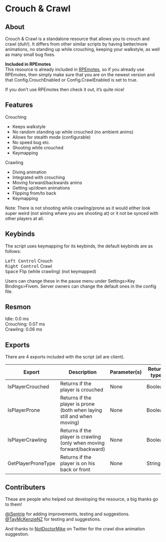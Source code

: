# Crouch & Crawl

## About
Crouch & Crawl is a standalone resource that allows you to crouch and crawl (duh!). It differs from other similar scripts by having better/more animations, no standing up while crouching, keeping your walkstyle, as well as many small bug fixes.

**Included in RPEmotes**  
This resource is already included in [RPEmotes](https://github.com/TayMcKenzieNZ/rpemotes), so if you already use RPEmotes, then simply make sure that you are on the newest version and that Config.CrouchEnabled or Config.CrawlEnabled is set to true.

If you don’t use RPEmotes then check it out, it’s quite nice!

## Features
Crouching
* Keeps walkstyle
* No random standing up while crouched (no ambient anims)
* Allows for stealth mode (configurable)
* No speed bug etc.
* Shooting while crouched
* Keymapping

Crawling
* Diving animation
* Integrated with crouching
* Moving forward/backwards anims
* Getting up/down animations
* Flipping from/to back
* Keymapping

Note: There is not shooting while crawling/prone as it would either look super weird (not aiming where you are shooting at) or it not be synced with other players at all.

## Keybinds
The script uses keymapping for its keybinds, the default keybinds are as follows:

<kbd>Left Control</kbd> Crouch  
<kbd>Right Control</kbd> Crawl  
<kbd>Space</kbd> Flip (while crawling) (not keymapped)  

Users can change these in the pause menu under Settings>Key Bindings>Fivem. Server owners can change the default ones in the config file.

## Resmon
Idle: 0.0 ms  
Crouching: 0.07 ms  
Crawling: 0.06 ms  

## Exports
There are 4 exports included with the script (all are client).

|Export|Description|Parameter(s)|Return type|
| --- | --- | --- | --- |
| IsPlayerCrouched | Returns if the player is crouched | None | Boolean |
| IsPlayerProne | Returns if the player is prone (both when laying still and when moving) | None | Boolean |
| IsPlayerCrawling | Returns if the player is crawling (only when moving forward/backward) | None | Boolean |
| GetPlayerProneType | Returns if the player is on his back or front | None | String |

## Contributers
These are people who helped out developing the resource, a big thanks go to them!

[@iSentrie](https://github.com/iSentrie) for adding improvements, testing and suggestions.  
[@TayMcKenzieNZ](https://github.com/TayMcKenzieNZ) for testing and suggestions.

And thanks to
[NotDoctorMike](https://twitter.com/NotDoctorMike) on Twitter for the crawl dive animation suggestion.
